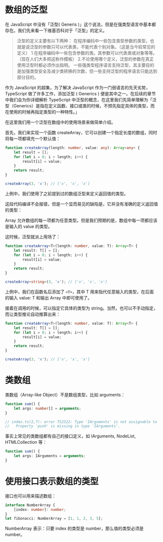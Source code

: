 # 数组的泛型

在 JavaScript 中没有「泛型( Generis )」这个说法，但是在强类型语言中基本都存在。我们先来看一下维基百科对于「泛型」的定义。

> 泛型的定义主要有以下两种：
> 在程序编码中一些包含类型参数的类型，也就是说泛型的参数只可以代表类，不能代表个别对象。（这是当今较常见的定义）
> 1.在程序编码中一些包含参数的类。其参数可以代表类或对象等等。（现在人们大多把这称作模板）
> 2.不论使用哪个定义，泛型的参数在真正使用泛型时都必须作出指明。
> 一些强类型程序语言支持泛型，其主要目的是加强类型安全及减少类转换的次数，但一些支持泛型的程序语言只能达到部分目的。

作为 JavaScript 的超集，为了解决 JavaScript 作为一门弱语言的先天劣势，TypeScript 做了许多工作，添加泛型 ( Generics ) 便是其中之一。在后续的章节中我们会为你详细解析 TypeScript 中泛型的概念，在这里我们先简单理解为「泛型（Generics）是指在定义函数、接口或类的时候，不预先指定具体的类型，而在使用的时候再指定类型的一种特性。」

在这里我们用一个泛型在数组中的使用场景来做简单介绍。

首先，我们来实现一个函数 createArray，它可以创建一个指定长度的数组，同时将每一项都填充一个默认值：

```ts
function createArray(length: number, value: any): Array<any> {
    let result = [];
    for (let i = 0; i < length; i++) {
        result[i] = value;
    }
    return result;
}

createArray(3, 'x'); // ['x', 'x', 'x']
```

上例中，我们使用了之前提到过的数组泛型来定义返回值的类型。

这段代码编译不会报错，但是一个显而易见的缺陷是，它并没有准确的定义返回值的类型：

Array 允许数组的每一项都为任意类型。但是我们预期的是，数组中每一项都应该是输入的 value 的类型。

这时候，泛型就派上用场了：

```ts
function createArray<T>(length: number, value: T): Array<T> {
    let result: T[] = [];
    for (let i = 0; i < length; i++) {
        result[i] = value;
    }
    return result;
}

createArray<string>(3, 'x'); // ['x', 'x', 'x']
```

上例中，我们在函数名后添加了 `<T>`，其中 T 用来指代任意输入的类型，在后面的输入 value: T 和输出 Array 中即可使用了。

接着在调用的时候，可以指定它具体的类型为 string。当然，也可以不手动指定，而让类型推论自动推算出来：

```ts
function createArray<T>(length: number, value: T): Array<T> {
    let result: T[] = [];
    for (let i = 0; i < length; i++) {
        result[i] = value;
    }
    return result;
}

createArray(3, 'x'); // ['x', 'x', 'x']
```

# 类数组

类数组（Array-like Object）不是数组类型，比如 arguments：

```ts
function sum() {
    let args: number[] = arguments;
}

// index.ts(2,7): error TS2322: Type 'IArguments' is not assignable to type 'number[]'.
//   Property 'push' is missing in type 'IArguments'.
```

事实上常见的类数组都有自己的接口定义，如 IArguments, NodeList, HTMLCollection 等：

```ts
function sum() {
    let args: IArguments = arguments;
}
```

# 使用接口表示数组的类型

接口也可以用来描述数组：

```ts
interface NumberArray {
    [index: number]: number;
}
let fibonacci: NumberArray = [1, 1, 2, 3, 5];
```

NumberArray 表示：只要 index 的类型是 number，那么值的类型必须是 number。